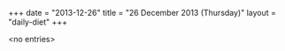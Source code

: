 +++
date = "2013-12-26"
title = "26 December 2013 (Thursday)"
layout = "daily-diet"
+++

\<no entries\>